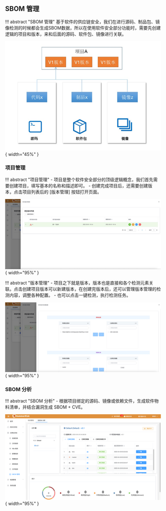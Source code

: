## SBOM 管理

!!! abstract "SBOM 管理"
    基于软件的供应链安全，我们在进行源码、制品包、镜像检测的时候都会生成SBOM数据，所以在使用软件安全部分功能时，需要先创建逻辑的项目和版本，来和后面的源码、软件包、镜像进行关联。

![sbom基本结构](../img/user/sbom/sbom_basic_arch.jpg){ width="45%" }

### 项目管理

!!! abstract "项目管理"
    - 项目是整个软件安全部分的顶级逻辑概念，我们首先需要创建项目，填写基本的名称和描述即可。
    - 创建完成项目后，还需要创建版本，点击项目列表后的 [版本管理] 按钮打开页面。

![sbom项目版本](../img/user/sbom/sbom_add_version.jpg){ width="95%" }

!!! abstract "版本管理"
    - 项目之下就是版本，版本也是直接和各个检测元素关联。点击创建项目版本可以新建版本，在创建完版本后，还可以管理版本管理的检测内容，调整各种配置。
    - 也可以点击一键检测，执行检测任务。

![sbom项目版本配置](../img/user/sbom/sbom_version_config.jpg){ width="95%" }

### SBOM 分析

!!! abstract "SBOM 分析"
    - 根据项目绑定的源码、镜像或依赖文件，生成软件物料清单，并结合漏洞生成 SBOM + CVE。

![sbom分析](../img/user/sbom/sbom_analyze.png){ width="95%" }
